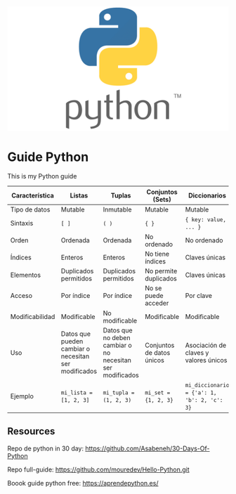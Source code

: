 <p align="center">
    <a href="https://www.python.org/">
        <img src="resources\Python.png" alt="python">
    </a>
</p>

# Guide Python
This is my Python guide

| Característica   | Listas                 | Tuplas                  | Conjuntos (Sets)          | Diccionarios              |
|------------------|------------------------|-------------------------|---------------------------|---------------------------|
| Tipo de datos    | Mutable                | Inmutable               | Mutable                   | Mutable                   |
| Sintaxis         | `[ ]`                  | `( )`                   | `{ }`                     | `{ key: value, ... }`     |
| Orden            | Ordenada               | Ordenada                | No ordenado               | No ordenado               |
| Índices          | Enteros               | Enteros                | No tiene índices          | Claves únicas             |
| Elementos        | Duplicados permitidos | Duplicados permitidos  | No permite duplicados     | Claves únicas             |
| Acceso           | Por índice             | Por índice             | No se puede acceder       | Por clave                 |
| Modificabilidad  | Modificable            | No modificable         | Modificable               | Modificable               |
| Uso              | Datos que pueden cambiar o necesitan ser modificados | Datos que no deben cambiar o no necesitan ser modificados | Conjuntos de datos únicos | Asociación de claves y valores únicos |
| Ejemplo          | `mi_lista = [1, 2, 3]` | `mi_tupla = (1, 2, 3)` | `mi_set = {1, 2, 3}`      | `mi_diccionario = {'a': 1, 'b': 2, 'c': 3}` |


## Resources

Repo de python in 30 day: https://github.com/Asabeneh/30-Days-Of-Python

Repo full-guide: https://github.com/mouredev/Hello-Python.git

Boook guide python free: https://aprendepython.es/
